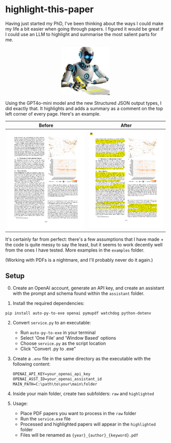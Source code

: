 # highlight-this-paper

Having just started my PhD, I've been thinking about the ways I could make my life a bit easier when going through papers. I figured it would be great if I could use an LLM to highlight and summarise the most salient parts for me.

<p align="center">
  <img src="images/robot.png" alt="robot" width="30%">
</p> 


Using the GPT4o-mini model and the new Structured JSON output types, I did exactly that. It highlights and adds a summary as a comment on the top left corner of every page. Here's an example.

| Before | After |
|--------|-------|
| ![Before](images/before.png) | ![After](images/after.png) |

It's certainly far from perfect: there's a few assumptions that I have made + the code is quite messy to say the least, but it seems to work decently well from the ones I have tested. More examples in the `examples` folder.

(Working with PDFs is a nightmare, and I'll probably never do it again.)

## Setup

0. Create an OpenAI account, generate an API key, and create an assistant with the prompt and schema found within the `assistant` folder.

1. Install the required dependencies:
```
pip install auto-py-to-exe openai pymupdf watchdog python-dotenv
```

2. Convert `service.py` to an executable:
   - Run `auto-py-to-exe` in your terminal
   - Select 'One File' and 'Window Based' options
   - Choose `service.py` as the script location
   - Click "Convert .py to .exe"

3. Create a `.env` file in the same directory as the executable with the following content:
   ```
   OPENAI_API_KEY=your_openai_api_key
   OPENAI_ASST_ID=your_openai_assistant_id
   MAIN_PATH=C:\path\to\your\main\folder
   ```

4. Inside your main folder, create two subfolders: `raw` and `highlighted`

5. Usage:
   - Place PDF papers you want to process in the `raw` folder
   - Run the `service.exe` file
   - Processed and highlighted papers will appear in the `highlighted` folder
   - Files will be renamed as `{year}_{author}_{keyword}.pdf`
